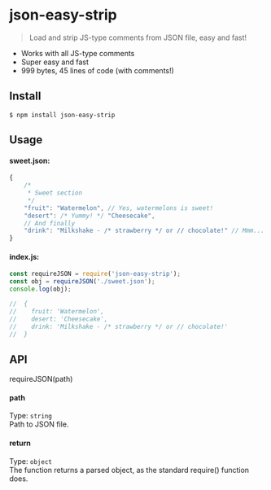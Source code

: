 # json-easy-strip
> Load and strip JS-type comments from JSON file, easy and fast!

- Works with all JS-type comments
- Super easy and fast
- 999 bytes, 45 lines of code (with comments!)

## Install
```
$ npm install json-easy-strip
```

## Usage
#### sweet.json:
```js
{
	/*
	 * Sweet section
	 */
	"fruit": "Watermelon", // Yes, watermelons is sweet!
	"desert": /* Yummy! */ "Cheesecake",
	// And finally
	"drink": "Milkshake - /* strawberry */ or // chocolate!" // Mmm...
}
```

#### index.js:
```js
const requireJSON = require('json-easy-strip');
const obj = requireJSON('./sweet.json');
console.log(obj);

//  {
//    fruit: 'Watermelon',
//    desert: 'Cheesecake',
//    drink: 'Milkshake - /* strawberry */ or // chocolate!'
//  }

```

## API
requireJSON(path)
#### path
Type: `string`  
Path to JSON file.

#### return
Type: `object`  
The function returns a parsed object, as the standard require() function does.
